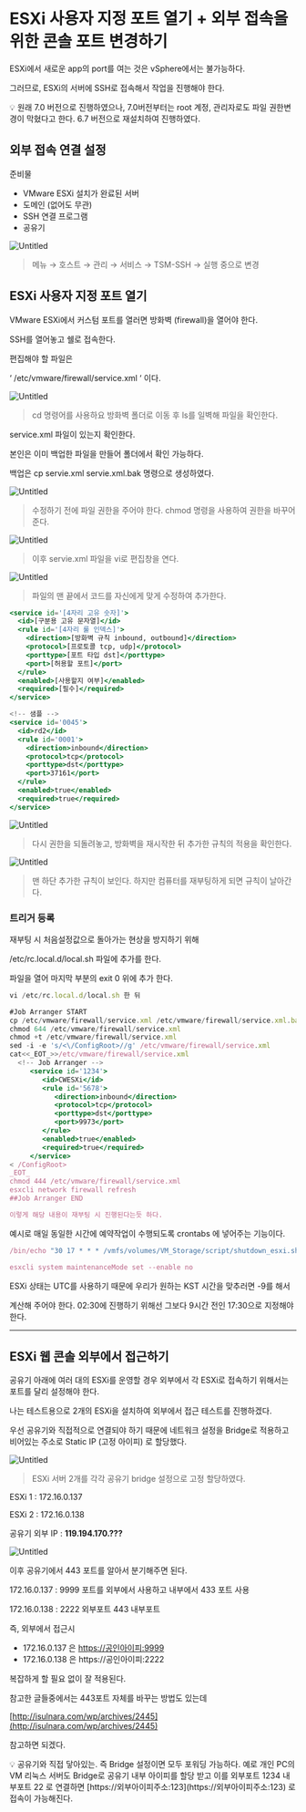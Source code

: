 # ESXi 사용자 지정 포트 열기 + 외부 접속을 위한 콘솔 포트 변경하기

ESXi에서 새로운 app의 port를 여는 것은 vSphere에서는 불가능하다.

그러므로, ESXi의 서버에 SSH로 접속해서 작업을 진행해야 한다.

<aside>
💡 원래 7.0 버전으로 진행하였으나, 7.0버전부터는 root 계정, 관리자로도 파일 권한변경이 막혔다고 한다. 6.7 버전으로 재설치하여 진행하였다.

</aside>

## 외부 접속 연결 설정

준비물 

- VMware ESXi 설치가 완료된 서버
- 도메인 (없어도 무관)
- SSH 연결 프로그램
- 공유기

![Untitled](ESXi%20%E1%84%89%E1%85%A1%E1%84%8B%E1%85%AD%E1%86%BC%E1%84%8C%E1%85%A1%20%E1%84%8C%E1%85%B5%E1%84%8C%E1%85%A5%E1%86%BC%20%E1%84%91%E1%85%A9%E1%84%90%E1%85%B3%20%E1%84%8B%E1%85%A7%E1%86%AF%E1%84%80%E1%85%B5%20+%20%E1%84%8B%E1%85%AC%E1%84%87%E1%85%AE%20%E1%84%8C%E1%85%A5%E1%86%B8%E1%84%89%E1%85%A9%E1%86%A8%E1%84%8B%E1%85%B3%E1%86%AF%20%E1%84%8B%E1%85%B1%E1%84%92%2047bff679f7cd4b9e879d2d1cb646a80d/Untitled.png)

> 메뉴 → 호스트 → 관리 → 서비스 → TSM-SSH → 실행 중으로 변경
> 

## ESXi 사용자 지정 포트 열기

VMware ESXi에서 커스텀 포트를 열러면 방화벽 (firewall)을 열어야 한다.

SSH를 열어놓고 쉘로 접속한다.

편집해야 할 파일은

‘ /etc/vmware/firewall/service.xml ‘ 이다.

![Untitled](ESXi%20%E1%84%89%E1%85%A1%E1%84%8B%E1%85%AD%E1%86%BC%E1%84%8C%E1%85%A1%20%E1%84%8C%E1%85%B5%E1%84%8C%E1%85%A5%E1%86%BC%20%E1%84%91%E1%85%A9%E1%84%90%E1%85%B3%20%E1%84%8B%E1%85%A7%E1%86%AF%E1%84%80%E1%85%B5%20+%20%E1%84%8B%E1%85%AC%E1%84%87%E1%85%AE%20%E1%84%8C%E1%85%A5%E1%86%B8%E1%84%89%E1%85%A9%E1%86%A8%E1%84%8B%E1%85%B3%E1%86%AF%20%E1%84%8B%E1%85%B1%E1%84%92%2047bff679f7cd4b9e879d2d1cb646a80d/Untitled%201.png)

> cd 명령어를 사용하요 방화벽 폴더로 이동 후 ls를 일벽해 파일을 확인한다.
> 

service.xml 파일이 있는지 확인한다.

본인은 이미 백업한 파일을 만들어 폴더에서 확인 가능하다.

백업은 cp servie.xml servie.xml.bak 명령으로 생성하였다.

![Untitled](ESXi%20%E1%84%89%E1%85%A1%E1%84%8B%E1%85%AD%E1%86%BC%E1%84%8C%E1%85%A1%20%E1%84%8C%E1%85%B5%E1%84%8C%E1%85%A5%E1%86%BC%20%E1%84%91%E1%85%A9%E1%84%90%E1%85%B3%20%E1%84%8B%E1%85%A7%E1%86%AF%E1%84%80%E1%85%B5%20+%20%E1%84%8B%E1%85%AC%E1%84%87%E1%85%AE%20%E1%84%8C%E1%85%A5%E1%86%B8%E1%84%89%E1%85%A9%E1%86%A8%E1%84%8B%E1%85%B3%E1%86%AF%20%E1%84%8B%E1%85%B1%E1%84%92%2047bff679f7cd4b9e879d2d1cb646a80d/Untitled%202.png)

> 수정하기 전에 파일 권한을 주어야 한다. chmod 명령을 사용하여 권한을 바꾸어준다.
> 

![Untitled](ESXi%20%E1%84%89%E1%85%A1%E1%84%8B%E1%85%AD%E1%86%BC%E1%84%8C%E1%85%A1%20%E1%84%8C%E1%85%B5%E1%84%8C%E1%85%A5%E1%86%BC%20%E1%84%91%E1%85%A9%E1%84%90%E1%85%B3%20%E1%84%8B%E1%85%A7%E1%86%AF%E1%84%80%E1%85%B5%20+%20%E1%84%8B%E1%85%AC%E1%84%87%E1%85%AE%20%E1%84%8C%E1%85%A5%E1%86%B8%E1%84%89%E1%85%A9%E1%86%A8%E1%84%8B%E1%85%B3%E1%86%AF%20%E1%84%8B%E1%85%B1%E1%84%92%2047bff679f7cd4b9e879d2d1cb646a80d/Untitled%203.png)

> 이후 servie.xml 파일을 vi로 편집창을 연다.
> 

![Untitled](ESXi%20%E1%84%89%E1%85%A1%E1%84%8B%E1%85%AD%E1%86%BC%E1%84%8C%E1%85%A1%20%E1%84%8C%E1%85%B5%E1%84%8C%E1%85%A5%E1%86%BC%20%E1%84%91%E1%85%A9%E1%84%90%E1%85%B3%20%E1%84%8B%E1%85%A7%E1%86%AF%E1%84%80%E1%85%B5%20+%20%E1%84%8B%E1%85%AC%E1%84%87%E1%85%AE%20%E1%84%8C%E1%85%A5%E1%86%B8%E1%84%89%E1%85%A9%E1%86%A8%E1%84%8B%E1%85%B3%E1%86%AF%20%E1%84%8B%E1%85%B1%E1%84%92%2047bff679f7cd4b9e879d2d1cb646a80d/Untitled%204.png)

> 파일의 맨 끝에서 코드를 자신에게 맞게 수정하여 추가한다.
> 

```jsx
<service id='[4자리 고유 숫자]'>
  <id>[구분용 고유 문자열]</id>
  <rule id='[4자리 룰 인덱스]'>
    <direction>[방화벽 규칙 inbound, outbound]</direction>
    <protocol>[프로토콜 tcp, udp]</protocol>
    <porttype>[포트 타입 dst]</porttype>
    <port>[허용할 포트]</port>
  </rule>
  <enabled>[사용할지 여부]</enabled>
  <required>[필수]</required>
</service>

<!-- 샘플 -->
<service id='0045'>
  <id>rd2</id>
  <rule id='0001'>
    <direction>inbound</direction>
    <protocol>tcp</protocol>
    <porttype>dst</porttype>
    <port>37161</port>
  </rule>
  <enabled>true</enabled>
  <required>true</required>
</service>
```

![Untitled](ESXi%20%E1%84%89%E1%85%A1%E1%84%8B%E1%85%AD%E1%86%BC%E1%84%8C%E1%85%A1%20%E1%84%8C%E1%85%B5%E1%84%8C%E1%85%A5%E1%86%BC%20%E1%84%91%E1%85%A9%E1%84%90%E1%85%B3%20%E1%84%8B%E1%85%A7%E1%86%AF%E1%84%80%E1%85%B5%20+%20%E1%84%8B%E1%85%AC%E1%84%87%E1%85%AE%20%E1%84%8C%E1%85%A5%E1%86%B8%E1%84%89%E1%85%A9%E1%86%A8%E1%84%8B%E1%85%B3%E1%86%AF%20%E1%84%8B%E1%85%B1%E1%84%92%2047bff679f7cd4b9e879d2d1cb646a80d/Untitled%205.png)

> 다시 권한을 되돌려놓고, 방화벽을 재시작한 뒤 추가한 규칙의 적용을 확인한다.
> 

![Untitled](ESXi%20%E1%84%89%E1%85%A1%E1%84%8B%E1%85%AD%E1%86%BC%E1%84%8C%E1%85%A1%20%E1%84%8C%E1%85%B5%E1%84%8C%E1%85%A5%E1%86%BC%20%E1%84%91%E1%85%A9%E1%84%90%E1%85%B3%20%E1%84%8B%E1%85%A7%E1%86%AF%E1%84%80%E1%85%B5%20+%20%E1%84%8B%E1%85%AC%E1%84%87%E1%85%AE%20%E1%84%8C%E1%85%A5%E1%86%B8%E1%84%89%E1%85%A9%E1%86%A8%E1%84%8B%E1%85%B3%E1%86%AF%20%E1%84%8B%E1%85%B1%E1%84%92%2047bff679f7cd4b9e879d2d1cb646a80d/Untitled%206.png)

> 맨 하단 추가한 규칙이 보인다. 하지만 컴퓨터를 재부팅하게 되면 규칙이 날아간다.
> 

### 트리거 등록

재부팅 시 처음설정값으로 돌아가는 현상을 방지하기 위해

/etc/rc.local.d/local.sh 파일에 추가를 한다.

파일을 열어 마지막 부분의 exit 0 위에 추가 한다.

```jsx
vi /etc/rc.local.d/local.sh 한 뒤

#Job Arranger START
cp /etc/vmware/firewall/service.xml /etc/vmware/firewall/service.xml.bak
chmod 644 /etc/vmware/firewall/service.xml
chmod +t /etc/vmware/firewall/service.xml
sed -i -e 's/<\/ConfigRoot>//g' /etc/vmware/firewall/service.xml
cat<<_EOT_>>/etc/vmware/firewall/service.xml
  <!-- Job Arranger -->
     <service id='1234'>
        <id>CWESXi</id>
        <rule id='5678'>
           <direction>inbound</direction>
           <protocol>tcp</protocol>
           <porttype>dst</porttype>
           <port>9973</port>
        </rule>
        <enabled>true</enabled>
        <required>true</required>
     </service>
< /ConfigRoot>
_EOT_
chmod 444 /etc/vmware/firewall/service.xml
esxcli network firewall refresh
##Job Arranger END

이렇게 해당 내용이 재부팅 시 진행된다는듯 하다.
```

예시로 매일 동일한 시간에 예약작업이 수행되도록 crontabs 에 넣어주는 기능이다.

```jsx
/bin/echo "30 17 * * * /vmfs/volumes/VM_Storage/script/shutdown_esxi.sh" >> /var/spool/cron/crontabs/root

esxcli system maintenanceMode set --enable no
```

ESXi 상태는 UTC를 사용하기 때문에 우리가 원하는 KST 시간을 맞추러면 -9를 해서

계산해 주어야 한다. 02:30에 진행하기 위해선 그보다 9시간 전인 17:30으로 지정해야한다.

---

## ESXi 웹 콘솔 외부에서 접근하기

공유기 아래에 여러 대의 ESXi를 운영할 경우 외부에서 각 ESXi로 접속하기 위해서는 포트를 달리 설정해야 한다.

나는 테스트용으로 2개의 ESXi을 설치하여 외부에서 접근 테스트를 진행하겠다.

우선 공유기와 직접적으로 연결되야 하기 때문에 네트워크 설정을 Bridge로 적용하고 비어있는 주소로 Static IP (고정 아이피) 로 할당했다.

 

![Untitled](ESXi%20%E1%84%89%E1%85%A1%E1%84%8B%E1%85%AD%E1%86%BC%E1%84%8C%E1%85%A1%20%E1%84%8C%E1%85%B5%E1%84%8C%E1%85%A5%E1%86%BC%20%E1%84%91%E1%85%A9%E1%84%90%E1%85%B3%20%E1%84%8B%E1%85%A7%E1%86%AF%E1%84%80%E1%85%B5%20+%20%E1%84%8B%E1%85%AC%E1%84%87%E1%85%AE%20%E1%84%8C%E1%85%A5%E1%86%B8%E1%84%89%E1%85%A9%E1%86%A8%E1%84%8B%E1%85%B3%E1%86%AF%20%E1%84%8B%E1%85%B1%E1%84%92%2047bff679f7cd4b9e879d2d1cb646a80d/Untitled%207.png)

> ESXi 서버 2개를 각각 공유기 bridge 설정으로 고정 할당하였다.
> 

ESXi 1 : 172.16.0.137

ESXi 2 : 172.16.0.138

공유기 외부 IP : **119.194.170.???**

![Untitled](ESXi%20%E1%84%89%E1%85%A1%E1%84%8B%E1%85%AD%E1%86%BC%E1%84%8C%E1%85%A1%20%E1%84%8C%E1%85%B5%E1%84%8C%E1%85%A5%E1%86%BC%20%E1%84%91%E1%85%A9%E1%84%90%E1%85%B3%20%E1%84%8B%E1%85%A7%E1%86%AF%E1%84%80%E1%85%B5%20+%20%E1%84%8B%E1%85%AC%E1%84%87%E1%85%AE%20%E1%84%8C%E1%85%A5%E1%86%B8%E1%84%89%E1%85%A9%E1%86%A8%E1%84%8B%E1%85%B3%E1%86%AF%20%E1%84%8B%E1%85%B1%E1%84%92%2047bff679f7cd4b9e879d2d1cb646a80d/Untitled%208.png)

이후 공유기에서 443 포트를 알아서 분기해주면 된다.

172.16.0.137 : 9999 포트를 외부에서 사용하고 내부에서 433 포트 사용

172.16.0.138 : 2222 외부포트 443 내부포트

즉, 외부에서 접근시

- 172.16.0.137 은 [https://공인아이피:9999](https://공인아이피:9999)
- 172.16.0.138 은 https://공인아이피:2222

복잡하게 할 필요 없이 잘 적용된다.

참고한 글들중에서는 443포트 자체를 바꾸는 방법도 있는데

[http://isulnara.com/wp/archives/2445](http://isulnara.com/wp/archives/2445)

참고하면 되겠다.

<aside>
💡 공유기와 직접 닿아있는. 즉 Bridge 설정이면 모두 포워딩 가능하다. 예로 개인 PC의 VM 리눅스 서버도 Bridge로 공유기 내부 아이피를 할당 받고 이를 외부포트 1234 내부포트 22 로 연결하면 [https://외부아이피주소:123](https://외부아이피주소:123) 로 접속이 가능해진다.

</aside>
